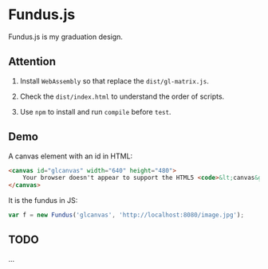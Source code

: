 # Fundus.js

Fundus.js is my graduation design.

## Attention

1. Install `WebAssembly` so that replace the `dist/gl-matrix.js`.

2. Check the `dist/index.html` to understand the order of scripts.

3. Use `npm` to install and run `compile` before `test`.

## Demo

A canvas element with an id in HTML:

```html
<canvas id="glcanvas" width="640" height="480">
    Your browser doesn't appear to support the HTML5 <code>&lt;canvas&gt;</code> element.
</canvas>
```

It is the fundus in JS:

```javascript
var f = new Fundus('glcanvas', 'http://localhost:8080/image.jpg');
```

## TODO

...